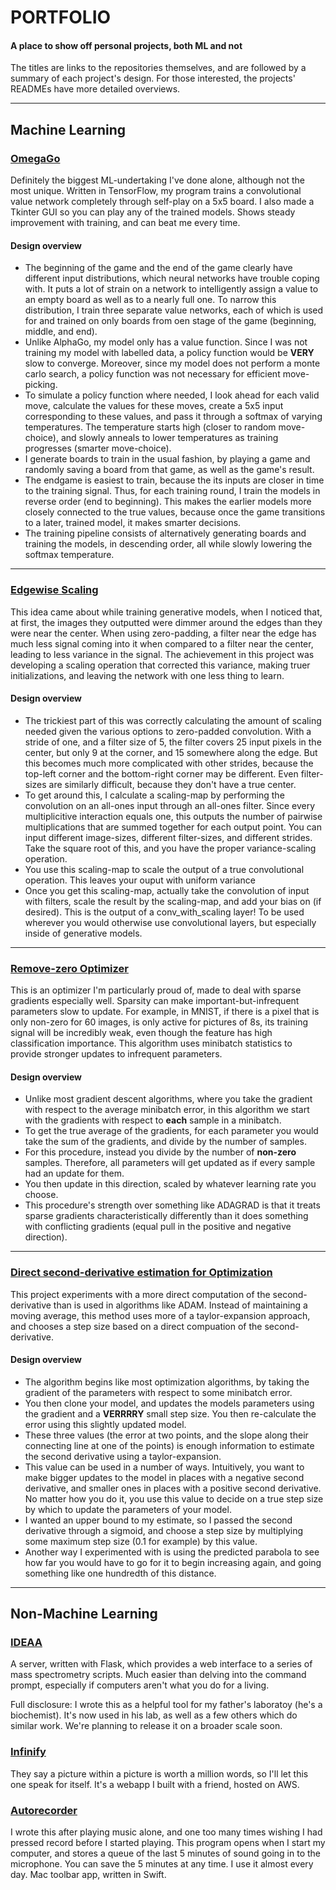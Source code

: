 # PORTFOLIO
#### A place to show off personal projects, both ML and not
The titles are links to the repositories themselves, and are followed by a summary of each project's design. For those interested, the projects' READMEs have more detailed overviews.
___

## Machine Learning
### [OmegaGo](https://github.com/samlobel/OmegaGo)
Definitely the biggest ML-undertaking I've done alone, although not the most unique. Written in TensorFlow, my program trains a convolutional value network completely through self-play on a 5x5 board. I also made a Tkinter GUI so you can play any of the trained models. Shows steady improvement with training, and can beat me every time.
#### Design overview
* The beginning of the game and the end of the game clearly have different input distributions, which neural networks have trouble coping with. It puts a lot of strain on a network to intelligently assign a value to an empty board as well as to a nearly full one. To narrow this distribution, I train three separate value networks, each of which is used for and trained on only boards from oen stage of the game (beginning, middle, and end).
* Unlike AlphaGo, my model only has a value function. Since I was not training my model with labelled data, a policy function would be __VERY__ slow to converge. Moreover, since my model does not perform a monte carlo search, a policy function was not necessary for efficient move-picking.
* To simulate a policy function where needed, I look ahead for each valid move, calculate the values for these moves, create a 5x5 input corresponding to these values, and pass it through a softmax of varying temperatures. The temperature starts high (closer to random move-choice), and slowly anneals to lower temperatures as training progresses (smarter move-choice).
* I generate boards to train in the usual fashion, by playing a game and randomly saving a board from that game, as well as the game's result.
* The endgame is easiest to train, because the its inputs are closer in time to the training signal. Thus, for each training round, I train the models in reverse order (end to beginning). This makes the earlier models more closely connected to the true values, because once the game transitions to a later, trained model, it makes smarter decisions.
* The training pipeline consists of alternatively generating boards and training the models, in descending order, all while slowly lowering the softmax temperature.

___

### [Edgewise Scaling](https://github.com/samlobel/EDGEWISE_SCALING)
This idea came about while training generative models, when I noticed that, at first, the images they outputted were dimmer around the edges than they were near the center. When using zero-padding, a filter near the edge has much less signal coming into it when compared to a filter near the center, leading to less variance in the signal. The achievement in this project was developing a scaling operation that corrected this variance, making truer initializations, and leaving the network with one less thing to learn.
#### Design overview
* The trickiest part of this was correctly calculating the amount of scaling needed given the various options to zero-padded convolution. With a stride of one, and a filter size of 5, the filter covers 25 input pixels in the center, but only 9 at the corner, and 15 somewhere along the edge. But this becomes much more complicated with other strides, because the top-left corner and the bottom-right corner may be different. Even filter-sizes are similarly difficult, because they don't have a true center.
* To get around this, I calculate a scaling-map by performing the convolution on an all-ones input through an all-ones filter. Since every multiplicitive interaction equals one, this outputs the number of pairwise multiplications that are summed together for each output point. You can input different image-sizes, different filter-sizes, and different strides. Take the square root of this, and you have the proper variance-scaling operation.
* You use this scaling-map to scale the output of a true convolutional operation. This leaves your ouput with uniform variance
* Once you get this scaling-map, actually take the convolution of input with filters, scale the result by the scaling-map, and add your bias on (if desired). This is the output of a conv_with_scaling layer! To be used wherever you would otherwise use convolutional layers, but especially inside of generative models.

___

### [Remove-zero Optimizer](https://github.com/samlobel/REMOVE_ZEROS_OPTIMIZER)
This is an optimizer I'm particularly proud of, made to deal with sparse gradients especially well. Sparsity can make important-but-infrequent parameters slow to update. For example, in MNIST, if there is a pixel that is only non-zero for 60 images, is only active for pictures of 8s, its training signal will be incredibly weak, even though the feature has high classification importance. This algorithm uses minibatch statistics to provide stronger updates to infrequent parameters.

#### Design overview
* Unlike most gradient descent algorithms, where you take the gradient with respect to the average minibatch error, in this algorithm we start with the gradients with respect to __each__ sample in a minibatch.
* To get the true average of the gradients, for each parameter you would take the sum of the gradients, and divide by the number of samples.
* For this procedure, instead you divide by the number of __non-zero__ samples. Therefore, all parameters will get updated as if every sample had an update for them.
* You then update in this direction, scaled by whatever learning rate you choose. 
* This procedure's strength over something like ADAGRAD is that it treats sparse gradients characteristically differently than it does something with conflicting gradients (equal pull in the positive and negative direction). 


___

### [Direct second-derivative estimation for Optimization](https://github.com/samlobel/DIRECT_CURVATURE_ESTIMATION)
This project experiments with a more direct computation of the second-derivative than is used in algorithms like ADAM. Instead of maintaining a moving average, this method uses more of a taylor-expansion approach, and chooses a step size based on a direct compuation of the second-derivative.
#### Design overview
* The algorithm begins like most optimization algorithms, by taking the gradient of the parameters with respect to some minibatch error.
* You then clone your model, and updates the models parameters using the gradient and a __VERRRRY__ small step size. You then re-calculate the error using this slightly updated model.
* These three values (the error at two points, and the slope along their connecting line at one of the points) is enough information to estimate the second derivative using a taylor-expansion.
* This value can be used in a number of ways. Intuitively, you want to make bigger updates to the model in places with a negative second derivative, and smaller ones in places with a positive second derivative. No matter how you do it, you use this value to decide on a true step size by which to update the parameters of your model.
* I wanted an upper bound to my estimate, so I passed the second derivative through a sigmoid, and choose a step size by multiplying some maximum step size (0.1 for example) by this value.
* Another way I experimented with is using the predicted parabola to see how far you would have to go for it to begin increasing again, and going something like one hundredth of this distance.

___


## Non-Machine Learning
### [IDEAA](https://github.com/samlobel/IDEAA)
A server, written with Flask, which provides a web interface to a series of mass spectrometry scripts. Much easier than delving into the command prompt, especially if computers aren't what you do for a living.

Full disclosure: I wrote this as a helpful tool for my father's laboratoy (he's a biochemist). It's now used in his lab, as well as a few others which do similar work. We're planning to release it on a broader scale soon.

### [Infinify](http://ec2-54-191-228-243.us-west-2.compute.amazonaws.com/)
They say a picture within a picture is worth a million words, so I'll let this one speak for itself. It's a webapp I built with a friend, hosted on AWS.

### [Autorecorder](https://github.com/samlobel/AutoRecorder)
I wrote this after playing music alone, and one too many times wishing I had pressed record before I started playing. This program opens when I start my computer, and stores a queue of the last 5 minutes of sound going in to the microphone. You can save the 5 minutes at any time. I use it almost every day. Mac toolbar app, written in Swift.




